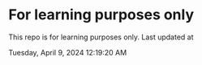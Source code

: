 # For learning purposes only
This repo is for learning purposes only.
Last updated at

Tuesday, April 9, 2024 12:19:20 AM

